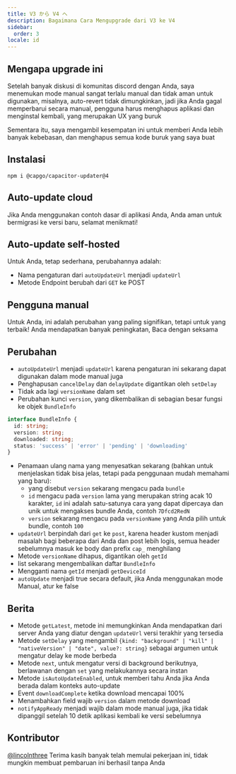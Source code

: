 ```yaml
---
title: V3 から V4 へ
description: Bagaimana Cara Mengupgrade dari V3 ke V4
sidebar:
  order: 3
locale: id
---
```


## Mengapa upgrade ini

Setelah banyak diskusi di komunitas discord dengan Anda, saya menemukan mode manual sangat terlalu manual dan tidak aman untuk digunakan, misalnya, auto-revert tidak dimungkinkan, jadi jika Anda gagal memperbarui secara manual, pengguna harus menghapus aplikasi dan menginstal kembali, yang merupakan UX yang buruk

Sementara itu, saya mengambil kesempatan ini untuk memberi Anda lebih banyak kebebasan, dan menghapus semua kode buruk yang saya buat

## Instalasi

`npm i @capgo/capacitor-updater@4`

## Auto-update cloud

Jika Anda menggunakan contoh dasar di aplikasi Anda, Anda aman untuk bermigrasi ke versi baru, selamat menikmati!

## Auto-update self-hosted

Untuk Anda, tetap sederhana, perubahannya adalah:

* Nama pengaturan dari `autoUpdateUrl` menjadi `updateUrl`
* Metode Endpoint berubah dari `GET` ke POST

## Pengguna manual

Untuk Anda, ini adalah perubahan yang paling signifikan, tetapi untuk yang terbaik! Anda mendapatkan banyak peningkatan, Baca dengan seksama

## Perubahan

* `autoUpdateUrl` menjadi `updateUrl` karena pengaturan ini sekarang dapat digunakan dalam mode manual juga
* Penghapusan `cancelDelay` dan `delayUpdate` digantikan oleh `setDelay`
* Tidak ada lagi `versionName` dalam set
* Perubahan kunci `version`, yang dikembalikan di sebagian besar fungsi ke objek `BundleInfo`

```typescript
interface BundleInfo {
  id: string;
  version: string;
  downloaded: string;
  status: 'success' | 'error' | 'pending' | 'downloading'
}
```

* Penamaan ulang nama yang menyesatkan sekarang (bahkan untuk menjelaskan tidak bisa jelas, tetapi pada penggunaan mudah memahami yang baru):
  * yang disebut `version` sekarang mengacu pada `bundle`
  * `id` mengacu pada `version` lama yang merupakan string acak 10 karakter, `id` ini adalah satu-satunya cara yang dapat dipercaya dan unik untuk mengakses bundle Anda, contoh `7Dfcd2RedN`
  * `version` sekarang mengacu pada `versionName` yang Anda pilih untuk bundle, contoh `100`
* `updateUrl` berpindah dari `get` ke `post`, karena header kustom menjadi masalah bagi beberapa dari Anda dan post lebih logis, semua header sebelumnya masuk ke body dan prefix `cap_` menghilang
* Metode `versionName` dihapus, digantikan oleh `getId`
* list sekarang mengembalikan daftar `BundleInfo`
* Mengganti nama `getId` menjadi `getDeviceId`
* `autoUpdate` menjadi true secara default, jika Anda menggunakan mode Manual, atur ke false

## Berita

* Metode `getLatest`, metode ini memungkinkan Anda mendapatkan dari server Anda yang diatur dengan `updateUrl` versi terakhir yang tersedia
* Metode `setDelay` yang mengambil `{kind: "background" | "kill" | "nativeVersion" | "date", value?: string}` sebagai argumen untuk mengatur delay ke mode berbeda
* Metode `next`, untuk mengatur versi di background berikutnya, berlawanan dengan `set` yang melakukannya secara instan
* Metode `isAutoUpdateEnabled`, untuk memberi tahu Anda jika Anda berada dalam konteks auto-update
* Event `downloadComplete` ketika download mencapai 100%
* Menambahkan field wajib `version` dalam metode download
* `notifyAppReady` menjadi wajib dalam mode manual juga, jika tidak dipanggil setelah 10 detik aplikasi kembali ke versi sebelumnya

## Kontributor

[@lincolnthree](https://githubcom/lincolnthree/) Terima kasih banyak telah memulai pekerjaan ini, tidak mungkin membuat pembaruan ini berhasil tanpa Anda